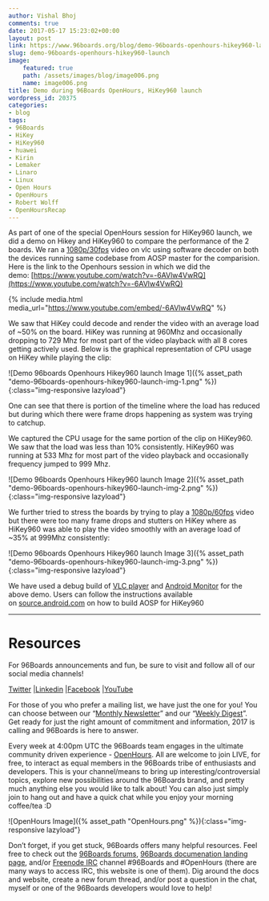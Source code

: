 ```yaml
---
author: Vishal Bhoj
comments: true
date: 2017-05-17 15:23:02+00:00
layout: post
link: https://www.96boards.org/blog/demo-96boards-openhours-hikey960-launch/
slug: demo-96boards-openhours-hikey960-launch
image:
    featured: true
    path: /assets/images/blog/image006.png
    name: image006.png
title: Demo during 96Boards OpenHours, HiKey960 launch
wordpress_id: 20375
categories:
- blog
tags:
- 96Boards
- HiKey
- HiKey960
- huawei
- Kirin
- Lemaker
- Linaro
- Linux
- Open Hours
- OpenHours
- Robert Wolff
- OpenHoursRecap
---
```


As part of one of the special OpenHours session for HiKey960 launch, we did a demo on Hikey and HiKey960 to compare the performance of the 2 boards. We ran a [1080p/30fps](http://distribution.bbb3d.renderfarming.net/video/mp4/bbb_sunflower_1080p_30fps_normal.mp4) video on vlc using software decoder on both the devices running same codebase from AOSP master for the comparision. Here is the link to the Openhours session in which we did the demo: [https://www.youtube.com/watch?v=-6AVlw4VwRQ](https://www.youtube.com/watch?v=-6AVlw4VwRQ)

{% include media.html media_url="https://www.youtube.com/embed/-6AVlw4VwRQ" %}

We saw that HiKey could decode and render the video with an average load of ~50% on the board. HiKey was running at 960Mhz and occasionally dropping to 729 Mhz for most part of the video playback with all 8 cores getting actively used. Below is the graphical representation of CPU usage on HiKey while playing the clip:

![Demo 96boards Openhours Hikey960 launch Image 1]({% asset_path "demo-96boards-openhours-hikey960-launch-img-1.png" %}){:class="img-responsive lazyload"}

One can see that there is portion of the timeline where the load has reduced but during which there were frame drops happening as system was trying to catchup.

We captured the CPU usage for the same portion of the clip on HiKey960. We saw that the load was less than 10% consistently. HiKey960 was running at 533 Mhz for most part of the video playback and occasionally frequency jumped to 999 Mhz.

![Demo 96boards Openhours Hikey960 launch Image 2]({% asset_path "demo-96boards-openhours-hikey960-launch-img-2.png" %}){:class="img-responsive lazyload"}

We further tried to stress the boards by trying to play a [1080p/60fps](http://distribution.bbb3d.renderfarming.net/video/mp4/bbb_sunflower_1080p_60fps_normal.mp4) video but there were too many frame drops and stutters on HiKey where as HiKey960 was able to play the video smoothly with an average load of ~35% at 999Mhz consistently:

![Demo 96boards Openhours Hikey960 launch Image 3]({% asset_path "demo-96boards-openhours-hikey960-launch-img-3.png" %}){:class="img-responsive lazyload"}

We have used a debug build of [VLC player](https://wiki.videolan.org/AndroidCompile/) and [Android Monitor](https://developer.android.com/studio/profile/android-monitor.html) for the above demo. Users can follow the instructions available on [source.android.com](https://source.android.com/source/devices) on how to build AOSP for HiKey960






* * *











# Resources


For 96Boards announcements and fun, be sure to visit and follow all of our social media channels!

[Twitter](https://twitter.com/96Boards) &#124;[Linkedin](https://www.linkedin.com/company/6637095?trk=tyah&trkInfo=clickedVertical%3Ashowcase%2CclickedEntityId%3A6637095%2Cidx%3A1-1-1%2CtarId%3A1483603913878%2Ctas%3A96boards) &#124;[Facebook](https://www.facebook.com/96Boards/) &#124;[YouTube](https://www.youtube.com/c/96boards)

For those of you who prefer a mailing list, we have just the one for you! You can choose between our “[Monthly Newsletter](/newsletter/)” and our “[Weekly Digest](/newsletter/digest/)”. Get ready for just the right amount of commitment and information, 2017 is calling and 96Boards is here to answer.

Every week at 4:00pm UTC the 96Boards team engages in the ultimate community driven experience - [OpenHours](/openhours/). All are welcome to join LIVE, for free, to interact as equal members in the 96Boards tribe of enthusiasts and developers. This is your channel/means to bring up interesting/controversial topics, explore new possibilities around the 96Boards brand, and pretty much anything else you would like to talk about! You can also just simply join to hang out and have a quick chat while you enjoy your morning coffee/tea :D

![OpenHours Image]({% asset_path "OpenHours.png" %}){:class="img-responsive lazyload"}


Don’t forget, if you get stuck, 96Boards offers many helpful resources. Feel free to check out the [96Boards forums](https://discuss.96boards.org/), [96Boards documenation landing page](https://github.com/96boards/documentation/), and/or [Freenode IRC](http://webchat.freenode.net/?channels=%2396boards) channel #96Boards and #OpenHours (there are many ways to access IRC, this website is one of them). Dig around the docs and website, create a new forum thread, and/or post a question in the chat, myself or one of the 96Boards developers would love to help!
